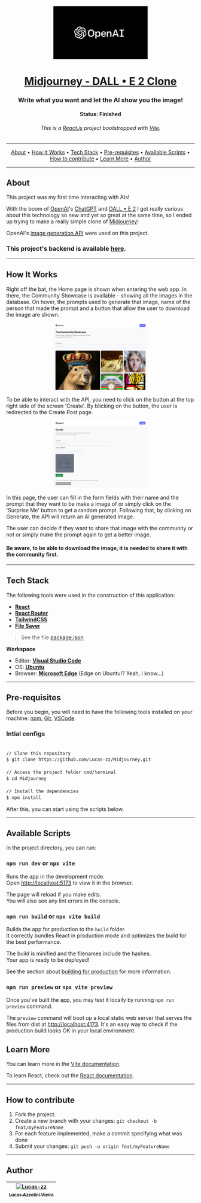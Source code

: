 <div align="center">
  <img style="width:50%" src="https://github.com/Lucas-zz/Midjourney/blob/main/src/assets/openai-logo.png" alt="OpenAI logo" />
</div>

<h1 align="center">
  <a href="#"> Midjourney - DALL • E 2 Clone </a>
</h1>

<h3 align="center">
  Write what you want and let the AI show you the image! 
</h3>

<h4 align="center"> 
  Status: <b>Finished</b>
</h4>

<h6 align="center"> 
  This is a <a href="https://reactjs.org/docs/getting-started.html">React.js</a> project bootstrapped with <a href="https://vitejs.dev/">Vite</a>.
</h6>

---

<p align="center">
 <a href="#about">About</a> •
 <a href="#how-it-works">How It Works</a> • 
 <a href="#tech-stack">Tech Stack</a> • 
 <a href="#pre-requisites">Pre-requisites</a> • 
 <a href="#available-scripts">Available Scripts</a> •
 <a href="#how-to-contribute">How to contribute</a> • 
 <a href="#learn-more">Learn More</a> •
 <a href="#author">Author</a>
</p>

---

## About

<p>This project was my first time interacting with AIs!</p>
<p>With the boom of <a href="https://openai.com/about/">OpenAI</a>'s <a href="https://openai.com/blog/chatgpt/">ChatGPT</a> and <a href="https://openai.com/dall-e-2/">DALL • E 2</a> I got really curious about this technology so new and yet so great at the same time, so I ended up trying to make a really simple clone of <a href="https://midjourney.com/showcase/recent/">Midjourney</a>!
<p>OpenAI's <a href="https://platform.openai.com/docs/guides/images/introduction">image generation API</a> were used on this project.

<h3>This project's backend is available <a href="https://github.com/Lucas-zz/Midjourney-backend">here</a>.</h3>

---

## How It Works

<p>Right off the bat, the Home page is shown when entering the web app. In there, the Community Showcase is available - showing all the images in the database. On hover, the prompts used to generate that image, name of the person that made the prompt and a button that allow the user to download the image are shown.</p>

<div align="center">
  <img style="width:50%" src="https://github.com/Lucas-zz/Midjourney/blob/main/src/assets/homepage-view.png" alt="OpenAI logo" />
</div>

<p>To be able to interact with the API, you need to click on the button at the top right side of the screen 'Create'. By blicking on the button, the user is redirected to the Create Post page.</p>

<div align="center">
  <img style="width:50%" src="https://github.com/Lucas-zz/Midjourney/blob/main/src/assets/createpost-view.png" alt="OpenAI logo" />
</div>

<p>In this page, the user can fill in the form fields with their name and the prompt that they want to be make a image of or simply click on the 'Surprise Me' button to get a random prompt. Following that, by clicking on Generate, the API will return an AI generated image.</p>
<p>The user can decide if they want to share that image with the community or not or simply make the prompt again to get a better image.</p>

<h4>Be aware, to be able to download the image, it is needed to share it with the community first.</h4>

---

## Tech Stack

The following tools were used in the construction of this application:

-   **[React](https://pt-br.reactjs.org/docs/getting-started.html)**
-   **[React Router](https://reactrouter.com/en/main/start/tutorial#setup)**
-   **[TailwindCSS](https://tailwindcss.com/docs/installation)**
-   **[File Saver](https://www.npmjs.com/package/file-saver)**

> See the file  [package.json](https://github.com/Lucas-zz/Midjourney/blob/main/package.json)

**Workspace**

-   Editor:  **[Visual Studio Code](https://code.visualstudio.com/)**
-   OS: **[Ubuntu](https://releases.ubuntu.com/22.04/)**
-   Browser: **[Microsoft Edge](https://www.microsoft.com/en-us/edge)** (Edge on Ubuntu!? Yeah, I know...)

---

## Pre-requisites

Before you begin, you will need to have the following tools installed on your machine:
[npm](https://www.npmjs.com/), [Git](https://git-scm.com), [VSCode](https://code.visualstudio.com/).

### Intial configs

``` bash

// Clone this repository
$ git clone https://github.com/Lucas-zz/Midjourney.git

// Access the project folder cmd/terminal
$ cd Midjourney

// Install the dependencies
$ npm install

```

After this, you can start using the scripts below.

---

## Available Scripts

In the project directory, you can run:

### `npm run dev` or `npx vite` 

Runs the app in the development mode.\
Open [http://localhost:5173](http://localhost:5173) to view it in the browser.

The page will reload if you make edits.\
You will also see any lint errors in the console.

### `npm run build` or `npx vite build`

Builds the app for production to the `build` folder.\
It correctly bundles React in production mode and optimizes the build for the best performance.

The build is minified and the filenames include the hashes.\
Your app is ready to be deployed!

See the section about [building for production](https://vitejs.dev/guide/build.html) for more information.

### `npm run preview` or `npx vite preview`

Once you've built the app, you may test it locally by running `npm run preview` command.

The `preview` command will boot up a local static web server that serves the files from dist at [http://localhost:4173](http://localhost:4173). It's an easy way to check if the production build looks OK in your local environment.

## Learn More

You can learn more in the [Vite documentation](https://vitejs.dev/guide/).

To learn React, check out the [React documentation](https://reactjs.org/).

---

## How to contribute

1. Fork the project.
2. Create a new branch with your changes: `git checkout -b feat/myFeatureName`
3. For each feature implemented, make a commit specifying what was done
4. Submit your changes: `git push -u origin feat/myFeatureName`

---

## Author

| [<img src="https://avatars.githubusercontent.com/Lucas-zz" width=150 title="Lucas-zz"><br><sub>Lucas Azzolini Vieira</sub>](https://github.com/Lucas-zz) |
| :------------------------------------------------------------------------------------------------------------------------------------------------------: |
